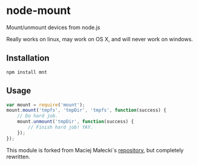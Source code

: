 # node-mount

Mount/unmount devices from node.js

Really works on linux, may work on OS X, and will never work on windows.

## Installation

```
npm install mnt
```

## Usage

```javascript
var mount = require('mount');
mount.mount('tmpfs', 'tmpDir', 'tmpfs', function(success) {
	// Do hard job.
	mount.unmount('tmpDir', function(success) {
		// Finish hard job! YAY.
	});
});
```

This module is forked from Maciej Małecki`s [repository](https://github.com/mmalecki/node-mount), but completely rewritten.